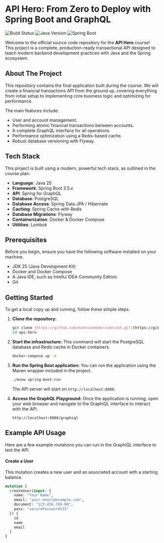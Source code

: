 # API Hero: From Zero to Deploy with Spring Boot and GraphQL

![Build Status](https://img.shields.io/badge/build-passing-brightgreen)
![Java Version](https://img.shields.io/badge/java-25-blue)
![Spring Boot](https://img.shields.io/badge/Spring%20Boot-3.5.x-green)

Welcome to the official source code repository for the **API Hero** course! This project is a complete, production-ready transactional API designed to teach modern backend development practices with Java and the Spring ecosystem.

## About The Project

This repository contains the final application built during the course. We will create a financial transactions API from the ground up, covering everything from initial setup to implementing core business logic and optimizing for performance.

The main features include:
* User and account management.
* Performing atomic financial transactions between accounts.
* A complete GraphQL interface for all operations.
* Performance optimization using a Redis-based cache.
* Robust database versioning with Flyway.

## Tech Stack

This project is built using a modern, powerful tech stack, as outlined in the course plan:
* **Language**: Java 25
* **Framework**: Spring Boot 3.5.x
* **API**: Spring for GraphQL
* **Database**: PostgreSQL
* **Database Access**: Spring Data JPA / Hibernate
* **Caching**: Spring Cache with Redis
* **Database Migrations**: Flyway
* **Containerization**: Docker & Docker Compose
* **Utilities**: Lombok

## Prerequisites

Before you begin, ensure you have the following software installed on your machine.
* JDK 25 (Java Development Kit)
* Docker and Docker Compose
* A Java IDE, such as IntelliJ IDEA Community Edition
* Git

## Getting Started

To get a local copy up and running, follow these simple steps.

1.  **Clone the repository:**
    ```sh
    git clone [https://github.com/mateusememe/codecash.git](https://github.com/mateusememe/codecash.git)
    cd api-hero
    ```

2.  **Start the infrastructure:**
    This command will start the PostgreSQL database and Redis cache in Docker containers.
    ```sh
    docker-compose up -d
    ```

3.  **Run the Spring Boot application:**
    You can run the application using the Maven wrapper included in the project.
    ```sh
    ./mvnw spring-boot:run
    ```
    The API server will start on `http://localhost:8080`.

4.  **Access the GraphQL Playground:**
    Once the application is running, open your web browser and navigate to the GraphiQL interface to interact with the API.
    ```
    http://localhost:8080/graphiql
    ```

## Example API Usage

Here are a few example mutations you can run in the GraphiQL interface to test the API.

#### Create a User
This mutation creates a new user and an associated account with a starting balance.

```graphql
mutation {
  createUser(input: {
    name: "Your Name",
    email: "your.email@example.com",
    document: "123.456.789-00",
    pass: "securePassword123"
  }) {
    id
    name
    email
  }
}